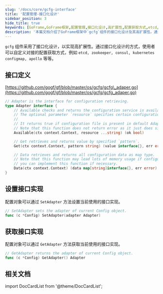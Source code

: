 ```yaml
---
slug: '/docs/core/gcfg-interface'
title: '配置管理-接口化设计'
sidebar_position: 3
hide_title: true
keywords: [GoFrame,GoFrame框架,配置管理,接口化设计,高扩展性,配置获取方式,etcd,zookeeper,consul,kubernetes,apollo]
description: '本篇文档介绍了GoFrame框架中`gcfg`组件的接口化设计及其高扩展性。通过接口化设计，用户可以自定义配置获取方式，包括使用etcd、zookeeper、consul、kubernetes configmap和apollo等，满足多样化的配置管理需求。详细的接口定义和实现设置指导为您提供配置功能的灵活性。'
---
```


`gcfg` 组件采用了接口化设计，以实现高扩展性。通过接口化设计的方式，使用者可以自定义对接的配置获取方式，例如 `etcd, zookeeper, consul, kubernetes configmap, apollo` 等等。

## 接口定义

[https://github.com/gogf/gf/blob/master/os/gcfg/gcfg\_adaper.go](https://github.com/gogf/gf/blob/master/os/gcfg/gcfg_adaper.go)

```go
// Adapter is the interface for configuration retrieving.
type Adapter interface {
    // Available checks and returns the configuration service is available.
    // The optional parameter `resource` specifies certain configuration resource.
    //
    // It returns true if configuration file is present in default AdapterFile, or else false.
    // Note that this function does not return error as it just does simply check for backend configuration service.
    Available(ctx context.Context, resource ...string) (ok bool)

    // Get retrieves and returns value by specified `pattern`.
    Get(ctx context.Context, pattern string) (value interface{}, err error)

    // Data retrieves and returns all configuration data as map type.
    // Note that this function may lead lots of memory usage if configuration data is too large,
    // you can implement this function if necessary.
    Data(ctx context.Context) (data map[string]interface{}, err error)
}
```

## 设置接口实现

配置对象可以通过 `SetAdapter` 方法设置当前使用的接口实现。

```go
// SetAdapter sets the adapter of current Config object.
func (c *Config) SetAdapter(adapter Adapter)
```

## 获取接口实现

配置对象可以通过 `GetAdapter` 方法获取当前使用的接口实现。

```go
// GetAdapter returns the adapter of current Config object.
func (c *Config) GetAdapter() Adapter
```

## 相关文档
import DocCardList from '@theme/DocCardList';

<DocCardList />